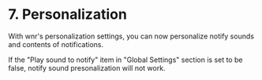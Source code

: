 # 7. Personalization

With wnr's personalization settings, you can now personalize notify sounds and contents of notifications.

If the "Play sound to notify" item in "Global Settings" section is set to be false, notify sound presonalization will not work.
